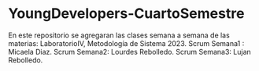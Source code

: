# YoungDevelopers-CuartoSemestre
En este repositorio se agregaran las clases semana a semana de las materias: LaboratorioIV, Metodología de Sistema 2023.
Scrum  Semana1 : Micaela Diaz.
Scrum  Semana2:  Lourdes Rebolledo.
Scrum  Semana3:  Lujan Rebolledo.
